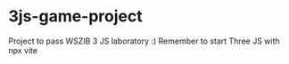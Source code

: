 # 3js-game-project
Project to pass WSZIB 3 JS laboratory :)
Remember to start Three JS with npx vite